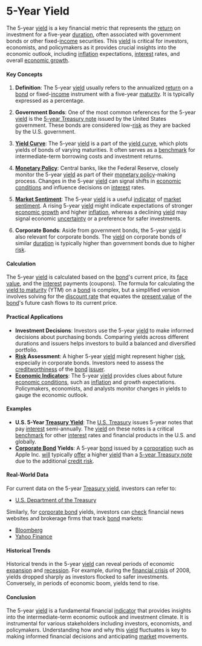 # 5-Year Yield

The 5-year [yield](../y/yield.md) is a key financial metric that represents the [return](../r/return.md) on investment for a five-year [duration](../d/duration.md), often associated with government bonds or other fixed-[income](../i/income.md) securities. This [yield](../y/yield.md) is critical for investors, economists, and policymakers as it provides crucial insights into the economic outlook, including [inflation](../i/inflation.md) expectations, [interest](../i/interest.md) rates, and overall [economic growth](../e/economic_growth.md).

#### Key Concepts

1. **Definition**: The 5-year [yield](../y/yield.md) usually refers to the annualized [return](../r/return.md) on a [bond](../b/bond.md) or fixed-[income](../i/income.md) instrument with a five-year [maturity](../m/maturity.md). It is typically expressed as a percentage.

2. **Government Bonds**: One of the most common references for the 5-year [yield](../y/yield.md) is the [5-year Treasury note](../1/5-year_treasury_note.md) issued by the United States government. These bonds are considered low-[risk](../r/risk.md) as they are backed by the U.S. government.

3. **[Yield Curve](../y/yield_curve.md)**: The 5-year [yield](../y/yield.md) is a part of the [yield curve](../y/yield_curve.md), which plots yields of bonds of varying maturities. It often serves as a [benchmark](../b/benchmark.md) for intermediate-term borrowing costs and investment returns.

4. **[Monetary Policy](../m/monetary_policy.md)**: Central banks, like the Federal Reserve, closely monitor the 5-year [yield](../y/yield.md) as part of their [monetary policy](../m/monetary_policy.md)-making process. Changes in the 5-year [yield](../y/yield.md) can signal shifts in [economic conditions](../e/economic_conditions.md) and influence decisions on [interest](../i/interest.md) rates.

5. **[Market Sentiment](../m/market_sentiment.md)**: The 5-year [yield](../y/yield.md) is a useful [indicator](../i/indicator.md) of [market sentiment](../m/market_sentiment.md). A rising 5-year [yield](../y/yield.md) might indicate expectations of stronger [economic growth](../e/economic_growth.md) and higher [inflation](../i/inflation.md), whereas a declining [yield](../y/yield.md) may signal economic [uncertainty](../u/uncertainty_in_trading.md) or a preference for safer investments.

6. **Corporate Bonds**: Aside from government bonds, the 5-year [yield](../y/yield.md) is also relevant for corporate bonds. The [yield](../y/yield.md) on corporate bonds of similar [duration](../d/duration.md) is typically higher than government bonds due to higher [risk](../r/risk.md).

#### Calculation

The 5-year [yield](../y/yield.md) is calculated based on the [bond](../b/bond.md)'s current price, its [face value](../f/face_value.md), and the [interest](../i/interest.md) payments (coupons). The formula for calculating the [yield to maturity](../y/yield_to_maturity.md) (YTM) on a [bond](../b/bond.md) is complex, but a simplified version involves solving for the [discount rate](../d/discount_rate.md) that equates the [present value](../p/present_value.md) of the [bond](../b/bond.md)'s future cash flows to its current price.

#### Practical Applications

- **Investment Decisions**: Investors use the 5-year [yield](../y/yield.md) to make informed decisions about purchasing bonds. Comparing yields across different durations and issuers helps investors to build a balanced and diversified portfolio.
- **[Risk](../r/risk.md) Assessment**: A higher 5-year [yield](../y/yield.md) might represent higher [risk](../r/risk.md), especially in corporate bonds. Investors need to assess the [creditworthiness](../c/creditworthiness.md) of the [bond](../b/bond.md) [issuer](../i/issuer.md).
- **[Economic Indicators](../e/economic_indicators.md)**: The 5-year [yield](../y/yield.md) provides clues about future [economic conditions](../e/economic_conditions.md), such as [inflation](../i/inflation.md) and growth expectations. Policymakers, economists, and analysts monitor changes in yields to gauge the economic outlook.

#### Examples

- **U.S. 5-Year [Treasury Yield](../t/treasury_yield.md)**: The [U.S. Treasury](../u/u.s._treasury.md) issues 5-year notes that pay [interest](../i/interest.md) semi-annually. The [yield](../y/yield.md) on these notes is a critical [benchmark](../b/benchmark.md) for other [interest](../i/interest.md) rates and financial products in the U.S. and globally.
- **[Corporate Bond](../c/corporate_bond.md) Yields**: A 5-year [bond](../b/bond.md) issued by a [corporation](../c/corporation.md) such as Apple Inc. [will](../w/will.md) typically [offer](../o/offer.md) a higher [yield](../y/yield.md) than a [5-year Treasury note](../1/5-year_treasury_note.md) due to the additional [credit risk](../c/credit_risk.md).

#### Real-World Data

For current data on the 5-year [Treasury yield](../t/treasury_yield.md), investors can refer to:
- [U.S. Department of the Treasury](https://www.treasury.gov)

Similarly, for [corporate bond](../c/corporate_bond.md) yields, investors can [check](../c/check.md) financial news websites and brokerage firms that track [bond](../b/bond.md) markets:
- [Bloomberg](https://www.bloomberg.com)
- [Yahoo Finance](https://finance.yahoo.com)

#### Historical Trends

Historical trends in the 5-year [yield](../y/yield.md) can reveal periods of economic [expansion](../e/expansion.md) and [recession](../r/recession.md). For example, during the [financial crisis](../f/financial_crisis.md) of 2008, yields dropped sharply as investors flocked to safer investments. Conversely, in periods of economic boom, yields tend to rise.

#### Conclusion

The 5-year [yield](../y/yield.md) is a fundamental financial [indicator](../i/indicator.md) that provides insights into the intermediate-term economic outlook and investment climate. It is instrumental for various stakeholders including investors, economists, and policymakers. Understanding how and why this [yield](../y/yield.md) fluctuates is key to making informed financial decisions and anticipating [market](../m/market.md) movements.